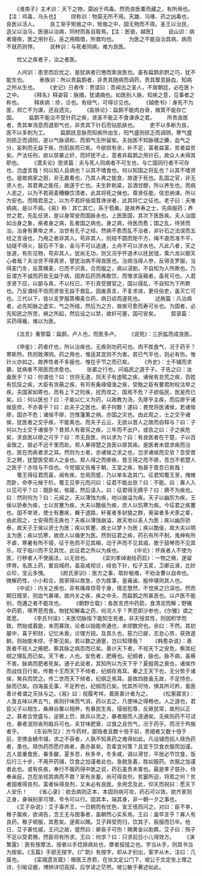 <!-- { "loadSidebar": true } -->
　　《淮南子》主术训：天下之物，莫凶于鸡毒。然而良医橐而藏之，有所用也。 【注：鸡毒，乌头也】
　　缪称训：物莫无所不用。天雄、乌喙、药之凶毒也，良医以活人。
　　良工渐乎矩凿之中，矩凿之中，固无物而不周。圣王以治民，造父以治马，医骆以治病，同材而各自取焉。【注：医骆，越医】
　　说山训：病者寝疾，医之用针石，巫之用糈借，所救均也。
　　为医之不能自治其病，病而不就药则悖。
　　说林训：与死者同病，难为良医。

　　忧父之疾者子，治之者医。

　　人间训：患至而后忧之，是犹病者已倦而索良医也。虽有扁鹊俞跗之巧，犹不能生也。
　　泰族训：所以贵扁鹊者，非贵其随病而调药，贵其擪息脉血，知病之所从生也。
　　《史记》日者传：贾谊曰：吾闻古之圣人，不居朝廷，必在医卜之中。
　　《释名》释姿容：脉摘，犹谲摘也。如医别人脉，知疾之意，见事者之称也。
　　释疾病：疹，诊也。有结气，可得诊见也。
　　《越绝书》：身死不为医，邦亡不为谋，还自遗灾。
　　《盐铁论》：扁鹊不能肉白骨，微箕不能存亡国。
　　扁鹊不能治不受针药之疾，贤圣不能正不食谏诤之君。
　　所贵良医者，贵其审消息而退邪气也，非贵其下针石而钻肌肤也。
　　吏不以多断为良，医不以多刺为工。
　　扁鹊抚息脉而知疾所由生，阳气盛则损乏而调阴，寒气盛则损乏而调阳，是以气脉调和，而邪气无所留矣。夫拙医不知脉理之腠，血气之分，妄刺而无益于疾，伤肌肤而已矣。今欲损有余，补不足，富者益富，贫者益贫矣。严法任刑，欲以禁暴止奸，而奸犹不止，意者非扁鹊之用针石，故众人未得其职也。
　　《潜夫论》思贤篇：夫与死人同病者不可生也，与亡国同行者不可存也，岂虚言哉！何以知人且病也？以其不嗜食也。何以知国之将乱也？以其不嗜贤也。是故病家之厨，非无嘉肴也，乃其人弗之能食，故遂于死也。乱国之官，非无贤人也，其君弗之能任，故遂于亡也。夫生飰秔粱，旨酒甘醪，所以养生也。而病人恶之，以为不若菽麦糟糠饮清者，此其将死之候也。尊贤任能，信忠纳谏，所以为安也。而暗君恶之，以为不若奸佞阘茸谗谀者，此其将亡之征也。老子曰：夫唯病病，是以不病。《易》称：其亡其亡，系于苞桑。是故养寿之士，先病服药；养世之君，先乱任贤，是以身常安而国脉永也。上医医国，其次下医医疾。夫人治国如治身之象，疾者身之病，乱者国之病也。身之病，待医而愈；国之乱，待贤而治。治身有黄帝之术，治世有孔子之经。然病不愈而乱不治者，非针石之法误而五经之言诬也，乃用之者非其人。苟非其人，则规不圆而矩不方，绳不直而准不平，钻燧不得火，鼓石不下金，金马不可以追速，土舟不可以涉水也。凡此八者，天之张道，有形见物，苟非其人，犹尚无功，则又况乎怀道术以抚民氓，乘六龙以御天心者哉？夫治世不得真贤，譬犹治病不得良医也。治病当得人参，反得支罗服，当得麦门冬，反蒸横麦，已而不识真，合而服之，病以浸剧，不自知为人所欺也。乃反谓方不诚而药皆无益于病，因弃后药而弗敢饮，而惟求巫觋者，虽死可也。人君求贤下应，以鄙与真，不以枉已，不引真受猥官之，国以侵乱，不自知为下所欺也。乃反谓经不信而贤皆无益于救乱，因废真言，不复求进，更任俗吏，虽灭亡可也。三代以下，皆以支罗服蒸横麦合药，病日痁而遂死也。
　　述赦篇：凡治病者，必先知脉之虚实，气之所结，然后为之方，故疾可愈而寿可长也。为国者，必先知民之所苦，祸之所起，然后设之以禁，故奸可塞，国可安矣。
　　叙录篇：买药得雁，难以为医。

　　《法言》重黎篇：扁鹊，卢人也，而医多卢。
　　《说苑》：三折肱而成良医。

　　《申鉴》：药者疗也，所以治疾也，无疾则勿药可也。肉不胜食气，况于药乎？寒斯热，热则致滞阴。药之用也，惟适其宜则不为害。若已气平也，则必有伤。惟针火亦如之。故养性者不多服也，惟在乎节之而已矣。
　　《外史》：士不辅而求霸，犹病者不用医而求愈也。
　　张裘之行也，问临民之道于子。子告之曰：汝盍医乎？曰：何谓也？曰：世将无道，则天子有虚眩之疾，诸侯有怠荒之疾，百姓有饥馁之疾，大臣有贪蔽之疾，有司有夤缘侵渔之疾，受黜之臣有要君附权沽举之疾。夫国家如寄也，而有上下之险疾，扰而攻之，国焉不危？子欲临民，医是而已矣。曰：何以医也？曰：子能以仁义为药，以政教为汤，先瘳乎主疾，而后瘳乎诸侯臣庶，不亦善乎？曰：此夫子之医也，弟子何敢！逮曰：畏党将医诸侯，若诸侯瘳，国亦不危；诸侯不瘳，岂惟藩篱之祸，亦国之灾也。由此观之，士之交乎诸侯，犹医者之交乎疾，不能离也。而夫子云云，无欲以晋人之故而自释与？曰：子何以为士交于诸侯乎？昔郑人有膏肓之疾，三年而不出户。或告之曰：子之疾危矣，求良医以瘳之可乎？曰：市无良医，何以求为？曰：有良医者在于楚，子以百金致之，彼必不远千里而赴。郑人果得楚之良医以瘳其疾。是医者未尝求疾而治也，医在而疾者求之耳。然则为士者，亦诸侯之求之也，岂求诸侯而交欤？吾受晋王之聘，犹楚医受郑人之金也。郑人得之而瘳疾，晋王得之而不瘳，吾岂不若楚人之医乎？亦信与不信也。今党锢又告难于朝，王室之疾，殆甚于晋吾已矣哉！
　　蜀王得征君而喜，闻有疾，忽焉而蹙，乃以单车造其门。征君知蜀王至，掩帷而卧，命李元候于阶。蜀王见李元而问曰：征君不能出欤？曰：不能。曰：寡人入以见可乎？曰：既卧矣，俟寤，然后请入。曰：征君得无癠乎？曰：癠不为疾也。曰：然则何为？曰：元闻之，天以薄蚀为疾，地以崩溢为疾。天子以幽厉为疾，王侯以骄泰为疾，士以贫蹇为疾，大夫以酷佞为疾，庶人以饥寒为疾。今征君之疾蹇也。国不举贤，使士有蹇疾，羇于道路，轩冕者多豺狼之群，膏粱者多犬豕之辈，由此观之，士安得而无疾也？夫疾以薄蚀崩溢，故天地以圣人为医；疾以幽厉骄泰，故天子王侯以贤士为医；疾以贫蹇，故士以梦卜为医；疾以酷佞，故大夫以明主为医；疾以饥寒，故庶人以循吏为医。然则征君之疾，药石有所不制，鬼神有所不虐，寒暑有所不侵，征于色而不见其槁，动于声而不见其戚，歌于鼓琴而不见其乐，叹于临川而不见其忧，此征君之所以为疾也。
　　《中论》：怀疾者人不使为医，行秽者人不使画法，以无验也。
　　《梁刘孝绰谢给药启》：一物之微，遂留停育。名医上药，爰自城府。虽巫咸视诊，岐伯下针，松子玉浆，卫卿云液，比妙众珍，宝云多愧。
　　《颜氏家训》：医方之事，取妙极难，不劝汝曹以自命也。微解药性，小小和合，居家得以救急，亦为胜事，皇甫谧、殷仲堪则其人也。
　　《中说》：内关之疾也，非有痛痒烦苛于身，情志慧然，不觉疾之已深也。然而期日既至，则血气暴竭，故内关之疾，疾之中夭，而扁鹊之所甚恶也。以卢医不能别，而遘之者不能攻也。
　　《朝野佥载》：各医言虎中药箭，食清泥而解；野猪中药箭，啄荠苨而食。物犹知解毒之药，何况人乎？荠苨即沙参也，《尔雅》谓之菧苨。
　　《李氏刊误》：夫医切脉指下能知生死者，非天授其性，则因积学而致。然始或着能，末而寡效，论者以始能命通也，末缪数穷也。余曰：不然。其初屡中，喜于积财，记忆未衰，诊理方锐。及其久也，筋力已疲，志怠心劳，获效遂鲜。则始能末缪，于斯见矣。若以数之通塞，岂曰知理哉？
　　《韩愈杂说》：善医者不视人之瘠肥，察其脉之病否而已矣。善计天下者，不视天下之安危，察其纪纲之理乱而已矣。天下者，人也。安危者，肥瘠也。纪纲者，脉也。脉不病，虽瘠不害。脉病而肥者死矣。通于此说者，其知所以为天下乎？夏殷周之衰也，诸侯作而战伐日行矣。传数十王而天下不倾者，纪纲存焉耳。秦之王天下也，无分势于诸侯，聚兵而焚之。传二世而天下倾者，纪纲乏焉耳。是故四肢虽无故，不足恃也，脉而已矣。四海虽无事，不足矜也，纪纲而已矣。忧其所可恃，惧其所可矜，善医善计者谓之天扶与之。《易》曰：视履考祥。善医善计者为之。
　　《松窻寤言》：人食五味以养五气，疾则扦味而气消，药以去之，凡使味之得畅也。人之道也，君臣父子以相生，桑麻谷粟以相养，有暴民生焉，侵弱犯尊，反厥民常，故刑以正之。甚者合党盛与，逆厥上罚，故兵以克之，暴者服而人道通矣。无疾则药不可试也，暴者泯则省刑戢兵可也。夫甘味肥膏，过食之且伤气，况于药乎。而况于舛施者乎。
　　《东谷所见》：方今药材，鄙贱者且数十倍于前，贵细者又数十倍于前，至携金繞市铺，求之不获者，人孰不知真药之难得如此。凡设铺而招人赎伪药者，愚也。赎伪药而愿疗病者，愚亦甚矣。吾辈宜何策？且宜于饮食衣服而加谨。古人首重食医，春多酸，夏多苦，秋多辛，冬多咸，调以滑甘，平居必节饮食，饭后行三十步，不用开药铺，饮食之加谨者此也。急脱急着，胜如服药。衣服之加谨者此也。或有疢疾，奉行不服药得中医之说，药石虽贵未害也。最是孝子慈孙，侍奉亲庭，岂忍坐视其病而不救？家有余蓄，尚可得良剂，贫窭所迫，将若之何？贫者固难得良剂，富者纵得良剂，又未必有良医。余用念及此，仰天而祝曰：愿天下人安乐！
　　《省心录》：欲去病则正本，本固则病可攻，药石可以效。欲齐家则正身，身端别家可理，号令可以行。固其本，端其身，非一朝一夕之事也。
　　《艾子杂说》：艾子事齐王，一日朝而有忧色，宣王怪而问之。对曰：臣不幸，稚子属疾，欲谒告，念王无与图事者，虽朝然心实系焉。王曰：盍早言乎？寡人有良药，稚子顿服，其愈矣。遂索以赐。艾子拜受而归，饮其子，辰服而巳卒。他日，艾子甚忧戚，王问之故，蹙然曰：卿丧子可伤！赐黄金以助葬。艾子曰：殇子不足以受君赐，然臣将有所求。王曰：何求？曰：只求前日小儿得效方。
　　《演繁露》：医有按摩法，按者以手捻捺病处也，摩者挼搓之也。字当从手，则其书当为按矣。《玉篇》手部无按字。《广韵》有按字，却从才别出，案字从木，注曰：几属也。
　　《栾城遗言箴》：眼医王彦若，在张文定公门下，坡公于文定坐上赠之诗，引喻证据，博辨详切高探，后学读之茫然。坡公敏于著述如此。
